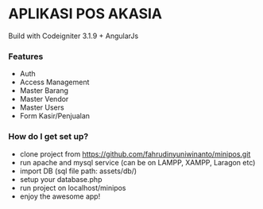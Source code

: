 # APLIKASI POS AKASIA #

Build with Codeigniter 3.1.9 + AngularJs

### Features ###

* Auth
* Access Management
* Master Barang
* Master Vendor
* Master Users
* Form Kasir/Penjualan

### How do I get set up? ###

* clone project from https://github.com/fahrudinyuniwinanto/minipos.git
* run apache and mysql service (can be on LAMPP, XAMPP, Laragon etc)
* import DB (sql file path: assets/db/)
* setup your database.php 
* run project on localhost/minipos
* enjoy the awesome app!


